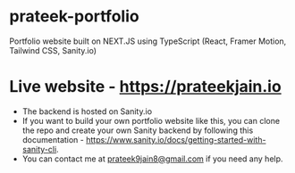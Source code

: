 # prateek-portfolio
Portfolio website built on NEXT.JS using TypeScript (React, Framer Motion, Tailwind CSS, Sanity.io)

# Live website - https://prateekjain.io

- The backend is hosted on Sanity.io
- If you want to build your own portfolio website like this, you can clone the repo and create your own Sanity backend by following this documentation - https://www.sanity.io/docs/getting-started-with-sanity-cli. 
- You can contact me at prateek9jain8@gmail.com if you need any help.

